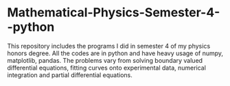 # Mathematical-Physics-Semester-4--python
This repository includes the programs I did in semester 4 of my physics honors degree. All the codes are in python and have heavy usage of numpy, matplotlib, pandas. The problems vary from solving boundary valued differential equations, fitting curves onto experimental data, numerical integration and partial differential equations.
